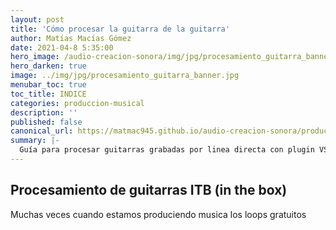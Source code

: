 ```yaml
---
layout: post
title: 'Cómo procesar la guitarra de la guitarra'
author: Matías Macías Gómez
date: 2021-04-8 5:35:00
hero_image: /audio-creacion-sonora/img/jpg/procesamiento_guitarra_banner.jpg
hero_darken: true
image: ../img/jpg/procesamiento_guitarra_banner.jpg
menubar_toc: true
toc_title: INDICE
categories: produccion-musical
description: ''
published: false
canonical_url: https://matmac945.github.io/audio-creacion-sonora/produccion-musical/2021/02/17/procesamiento-con-plugins-guitarra/
summary: |-
  Guía para procesar guitarras grabadas por linea directa con plugin VST gratuitos
---
```


## Procesamiento de guitarras ITB (in the box)

Muchas veces cuando estamos produciendo musica los loops gratuitos
